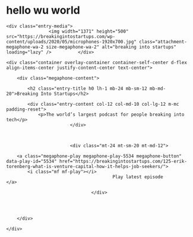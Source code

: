 # hello wu world

<div class="megaphone-section megaphone-section-welcome megaphone-overlay wa-layout wa-layout-2 d-flex justify-content-center align-items-center megaphone-subscribe-on">
    
	<div class="entry-media">
					<img width="1371" height="500" src="https://breakingintostartups.com/wp-content/uploads/2020/05/microphones-1920x700.jpg" class="attachment-megaphone-wa-2 size-megaphone-wa-2" alt="breaking into startups" loading="lazy" />		    </div>

	<div class="container overlay-container container-self-center d-flex align-items-center justify-content-center text-center">

        <div class="megaphone-content">            
			
			<h2 class="entry-title h0 lh-1 mb-24 mb-sm-12 mb-md-20">Breaking Into Startups</h2>
			
            <div class="entry-content col-12 col-md-10 col-lg-12 m-mc padding-reset">
				<p>The world’s largest podcast for people breaking into tech</p>
				            </div>


                                                                                
                            <div class="mt-24 mt-sm-20 mt-md-12">
                                
		<a class="megaphone-play megaphone-play-5534 megaphone-button"  data-play-id="5534" href="https://breakingintostartups.com/125-erik-torenberg-what-is-venture-capital-how-it-helps-job-seekers/">
			<i class="mf mf-play"></i>
											Play latest episode									</a>

		                            </div>
                                
                                                                                
			

        </div>

	</div>
